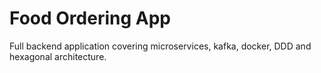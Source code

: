 # Food Ordering App
Full backend application covering microservices, kafka, docker, DDD and hexagonal architecture. 
